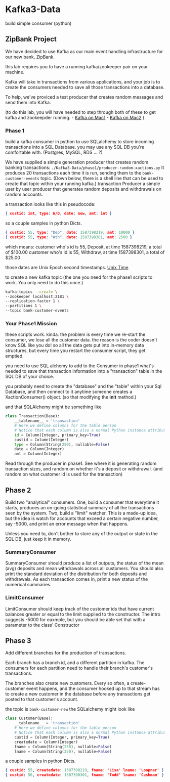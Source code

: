 # Kafka3-Data
build simple consumer (python)

## ZipBank Project

We have decided to use Kafka as our main event handling infrastructure for our new bank, ZipBank.

this lab requires you to have a running kafka/zookeeper pair on your machine.

Kafka will take in transactions from various applications, and your job is to create the consumers needed to save all those transactions into a database.

To help, we've proviced a test producer that creates random messages and send them into Kafka.

(to do this lab, you will have needed to step through both of these to get kafka and zookeepder running.
    - [Kafka on Mac1](https://yoda.zipcode.rocks/2020/04/20/kafka-on-mac/)
    - [Kafka on Mac2](https://yoda.zipcode.rocks/2020/04/20/kafka-on-mac-2/)
)

### Phase 1

build a kafka consumer in python to use SQLalchemy to store incoming transactions into a SQL Database. 
you may use any SQL DB you're comfortable with. (Postgres, MySQL, RDS ... ?)

We have supplied a simple generation producer that creates random banking transactions:
`./Kafka3-Data/phase1/producer-random-xactions.py`
It produces 20 transactions each time it is run, sending them to the `bank-customer-events` topic.
(Down below, there is a shell line that can be used to create that topic within your running kafka.)
transaction Producer
    a simple user by user producer that generates random deposits and withdrawals on random accounts.

a transaction looks like this in pseudocode:
``` json
{ custid: int, type: W/D, date: now, amt: int }
```
so a couple samples in python Dicts.
``` json
{ custid: 55, type: "Dep", date: 1587398219, amt: 10000 }
{ custid: 55, type: "Wth", date: 1587398301, amt: 2500 }
```
which means:
customer who's id is 55, Deposit, at time 1587398219, a total of $100.00
customer who's id is 55, Withdraw, at time 1587398301, a total of $25.00

those dates are Unix Epoch second timestamps. [Unix Time](https://en.wikipedia.org/wiki/Unix_time)

to create a new kafka topic (the one you need for the phase1 scripts to work. You only need to do this once.)
``` bash
kafka-topics --create \
--zookeeper localhost:2181 \
--replication-factor 1 \
--partitions 1 \
--topic bank-customer-events
```

### Your Phase1 Mission

these scripts work. kinda. the problem is every time we re-start the consumer, we lose
all the customer data. the reason is the coder doesn't know SQL like you do! so all the data gets
put into in-memory data structures, but every time you restart the consumer script, they get emptied.

you need to use SQL alchemy to add to the Consumer in phase1 what's needed to save that transaction information into a "transaction" table in the SQL DB of your choice.

you probably need to create the "database" and the "table" within your Sql Database, and then
connect to it anytime someone creates a XactionConsumer() object. (so that modifying the __init__ method.)

and that SQLAlchemy  might be something like 

``` python
class Transaction(Base):
    __tablename__ = 'transaction'
    # Here we define columns for the table person
    # Notice that each column is also a normal Python instance attribute.
    id = Column(Integer, primary_key=True)
    custid = Column(Integer)
    type = Column(String(250), nullable=False)
    date = Column(Integer)
    amt = Column(Integer)
 ```

 Read through the producer in phase1. See where it is generating random transaction sizes, and random on whether it's a deposit or withdrawal. (and random on what customer id is used for the transaction)

## Phase 2

Build two "analytical" consumers. One, build a consumer that everytime it starts, produces an on-going statistical summary of all the transactions seen by the system. Two, build a "limit" watcher. This is a made-up idea, but the idea is watch for accounts that exceed a certain negative number, say -5000, and print an error message when that happens.

Unless you need to, don't bother to store any of the output or state in the SQL DB, just keep it in memory.

### SummaryConsumer

SummaryConsumer should produce a list of outputs, the status of the
mean (avg) deposits and mean withdrawals across all customers. You should also print the standard deviation of the distribution for both deposits and withdrawals.
As each transaction comes in, print a new status of the numerical summaries.

### LimitConsumer

LimitConsumer should keep track of the customer ids that have current balances greater or equal to the limit supplied to the constructor. The intro suggests -5000 for eaxmple, but you should be able set that with a parameter to the class' Constructor

## Phase 3
Add different branches for the production of transactions.

Each branch has a branch id, and a different partition in kafka. The consumers for each partition need to handle their branch's customer's transactions.

The branches also create new customers. Every so often, a create-customer event happens, and the consumer hooked up to that stream has to create a new customer in the database before any transactions get posted to that customer's account.

the topic is `bank-customer-new`
the SQLalchemy might look like
``` python
class Customer(Base):
    __tablename__ = 'transaction'
    # Here we define columns for the table person
    # Notice that each column is also a normal Python instance attribute.
    custid = Column(Integer, primary_key=True)
    createdate = Column(Integer)
    fname = Column(String(250), nullable=False)
    lname = Column(String(250), nullable=False)
 ```
a couple samples in python Dicts.
``` json
{ custid: 55, createdate: 1587398219, fname: 'Lisa' lname: 'Loopner' }
{ custid: 56, createdate: 1587398301, fname: 'Todd' lname: 'Cushman' }
```